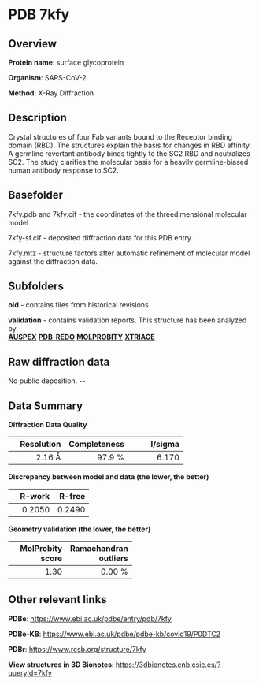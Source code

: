 # PDB 7kfy

## Overview

**Protein name**: surface glycoprotein

**Organism**: SARS-CoV-2

**Method**: X-Ray Diffraction

## Description

Crystal structures of four Fab variants bound to the Receptor binding domain (RBD). The structures explain the basis for changes in RBD affinity. A germline revertant antibody binds tightly to the SC2 RBD and neutralizes SC2. The study clarifies the molecular basis for a heavily germline-biased human antibody response to SC2.

## Basefolder

7kfy.pdb and 7kfy.cif - the coordinates of the threedimensional molecular model

7kfy-sf.cif - deposited diffraction data for this PDB entry

7kfy.mtz - structure factors after automatic refinement of molecular model against the diffraction data.

## Subfolders



**old** - contains files from historical revisions

**validation** - contains validation reports. This structure has been analyzed by <br>[**AUSPEX**](https://github.com/thorn-lab/coronavirus_structural_task_force/tree/master/pdb/surface_glycoprotein/SARS-CoV-2/7kfy/validation/auspex) [**PDB-REDO**](https://github.com/thorn-lab/coronavirus_structural_task_force/tree/master/pdb/surface_glycoprotein/SARS-CoV-2/7kfy/validation/pdb-redo) [**MOLPROBITY**](https://github.com/thorn-lab/coronavirus_structural_task_force/tree/master/pdb/surface_glycoprotein/SARS-CoV-2/7kfy/validation/molprobity) [**XTRIAGE**](https://github.com/thorn-lab/coronavirus_structural_task_force/blob/master/pdb/surface_glycoprotein/SARS-CoV-2/7kfy/validation/Xtriage_output.log)  



## Raw diffraction data

No public deposition. --<br> 

## Data Summary
**Diffraction Data Quality**

|   | Resolution | Completeness| I/sigma |
|---|-------------:|----------------:|--------------:|
|   |2.16 Å|97.9  %|<img width=50/>6.170|

**Discrepancy between model and data (the lower, the better)**

|   | **R-work**| **R-free**   
|---|-------------:|----------------:|           
||  0.2050|  0.2490|

**Geometry validation (the lower, the better)**

|   |**MolProbity<br>score**| **Ramachandran<br>outliers** 
|---|-------------:|----------------:|
||  1.30|  0.00 %|

 

 



## Other relevant links 
**PDBe**:  https://www.ebi.ac.uk/pdbe/entry/pdb/7kfy

**PDBe-KB**: https://www.ebi.ac.uk/pdbe/pdbe-kb/covid19/P0DTC2 
 
**PDBr**: https://www.rcsb.org/structure/7kfy 

**View structures in 3D Bionotes**: https://3dbionotes.cnb.csic.es/?queryId=7kfy

